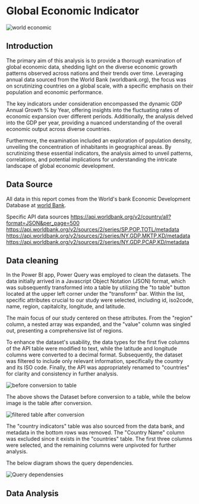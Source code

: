 # Global Economic Indicator
![world economic](https://github.com/Emmanuelson321/Global-Economic-Indicators-using-Power-bi/assets/134542481/d9560e33-dd50-4bed-8a8f-4cf7ecb23d19)

## Introduction
The primary aim of this analysis is to provide a thorough examination of global economic data, shedding light on the diverse economic growth patterns observed across nations and their trends over time. Leveraging annual data sourced from the World Bank (worldbank.org), the focus was on scrutinizing countries on a global scale, with a specific emphasis on their population and economic performance.

The key indicators under consideration encompassed the dynamic GDP Annual Growth % by Year, offering insights into the fluctuating rates of economic expansion over different periods. Additionally, the analysis delved into the GDP per year, providing a nuanced understanding of the overall economic output across diverse countries.

Furthermore, the examination included an exploration of population density, unveiling the concentration of inhabitants in geographical areas. By scrutinizing these essential indicators, the analysis aimed to unveil patterns, correlations, and potential implications for understanding the intricate landscape of global economic development.

## Data Source
All data in this report comes from the World's bank Economic Development Database at
[world Bank](https://databank.worldbank.org).

Specific API data sources
https://api.worldbank.org/v2/country/all?format=JSON&per_page=500
https://api.worldbank.org/v2/sources/2/series/SP.POP.TOTL/metadata
https://api.worldbank.org/v2/sources/2/series/NY.GDP.MKTP.KD/metadata
https://api.worldbank.org/v2/sources/2/series/NY.GDP.PCAP.KD/metadata


## Data cleaning
In the Power BI app, Power Query was employed to clean the datasets. The data initially arrived in a Javascript Object Notation (JSON) format, which was subsequently transformed into a table by utilizing the "to table" button located at the upper left corner under the "transform" bar. Within the list, specific attributes crucial to our study were selected, including id, iso2code, name, region, capitalcity, longitude, and latitude.

The main focus of our study centered on these attributes. From the "region" column, a nested array was expanded, and the "value" column was singled out, presenting a comprehensive list of regions.

To enhance the dataset's usability, the data types for the first five columns of the API table were modified to text, while the latitude and longitude columns were converted to a decimal format. Subsequently, the dataset was filtered to include only relevant information, specifically the country and its ISO code. Finally, the API was appropriately renamed to "countries" for clarity and consistency in further analysis.

![before conversion to table](https://github.com/Emmanuelson321/Global-Economic-Indicators-using-Power-bi/assets/134542481/5e71b966-fad1-47b9-aef5-569fae62ad51)

The above shows the Dataset before conversion to a table, while the below image is the table after conversion.

![filtered table after conversion](https://github.com/Emmanuelson321/Global-Economic-Indicators-using-Power-bi/assets/134542481/2d36e5d9-4074-4526-aa33-f1dfc7fa9133)

The "country indicators" table was also sourced from the data bank, and metadata in the bottom rows was removed. The "Country Name" column was excluded since it exists in the "countries" table. The first three columns were selected, and the remaining columns were unpivoted for further analysis.

The below diagram shows the query dependencies.

![Query dependensies](https://github.com/Emmanuelson321/Global-Economic-Indicators-using-Power-bi/assets/134542481/4d4166f5-b25a-4177-a80f-4ffd1c0b9ef2)

## Data Analysis 
